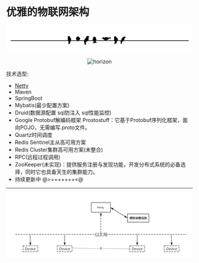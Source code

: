<h1>优雅的物联网架构</h1>
<p align="center"><img src ="picture/horizon.PNG" alt="horizon" /></p>
<p align="center"><img src ="picture/slave_MarkMan.png" alt="horizon" /></p>
<p>技术选型:</p>

- [Netty](https://github.com/netty/netty)
- Maven
- SpringBoot
- Mybatis(最少配置方案)
- Druid(数据源配置 sql防注入 sql性能监控)
- Google Protobuf解编码框架 Prostostuff：它基于Protobuf序列化框架，面向POJO，无需编写.proto文件。
- Quartz时间调度
- Redis Sentinel主从高可用方案
- Redis Cluster集群高可用方案(未整合)
- RPC(远程过程调用)
- ZooKeeper(未实现)：提供服务注册与发现功能，开发分布式系统的必备选择，同时它也具备天生的集群能力。
- 持续更新中 @>+++++++<@
<hr/>
<p align="center"><img src ="document/项目主框架.png" alt="horizon" /></p>